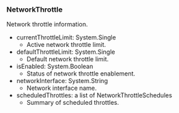 ### NetworkThrottle
Network throttle information.

- currentThrottleLimit: System.Single
  - Active network throttle limit.
- defaultThrottleLimit: System.Single
  - Default network throttle limit.
- isEnabled: System.Boolean
  - Status of network throttle enablement.
- networkInterface: System.String
  - Network interface name.
- scheduledThrottles: a list of NetworkThrottleSchedules
  - Summary of scheduled throttles.
